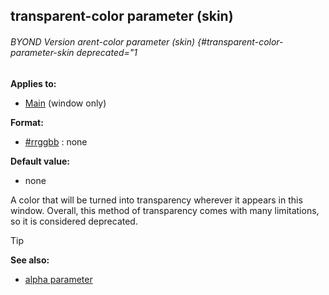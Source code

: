 ## transparent-color parameter (skin) 
###### BYOND Version arent-color parameter (skin) {#transparent-color-parameter-skin deprecated="1

<!-- -->
**Applies to:**
+   [Main](/ref/skin/control/main.md)  (window only)
<!-- -->
**Format:**
+   [#rrggbb](/ref/appendix/html-colors.md) :   none
<!-- -->
**Default value:**
+   none


A color that will be turned into transparency wherever it
appears in this window. Overall, this method of transparency comes with
many limitations, so it is considered deprecated.

> [!TIP] 
> **See also:**
> +   [alpha parameter](/ref/skin/param/alpha.md) 